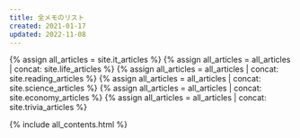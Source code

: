 ```yaml
---
title: 全メモのリスト
created: 2021-01-17
updated: 2022-11-08
---
```

{% assign all_articles = site.it_articles %}
{% assign all_articles = all_articles | concat: site.life_articles %}
{% assign all_articles = all_articles | concat: site.reading_articles %}
{% assign all_articles = all_articles | concat: site.science_articles %}
{% assign all_articles = all_articles | concat: site.economy_articles %}
{% assign all_articles = all_articles | concat: site.trivia_articles %}

{% include all_contents.html %}

